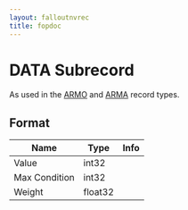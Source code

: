 ```yaml
---
layout: falloutnvrec
title: fopdoc
---
```

DATA Subrecord
==========

As used in the [ARMO](../ARMO.md) and [ARMA](../ARMA.md) record types.

## Format

Name | Type | Info
-----|------|-----
Value | int32 | 
Max Condition | int32 |
Weight | float32 |
